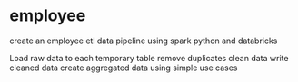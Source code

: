 # employee
create an employee etl data pipeline using spark python and databricks 


Load raw data to each temporary table
remove duplicates
clean data
write cleaned data
create aggregated data using simple use cases
